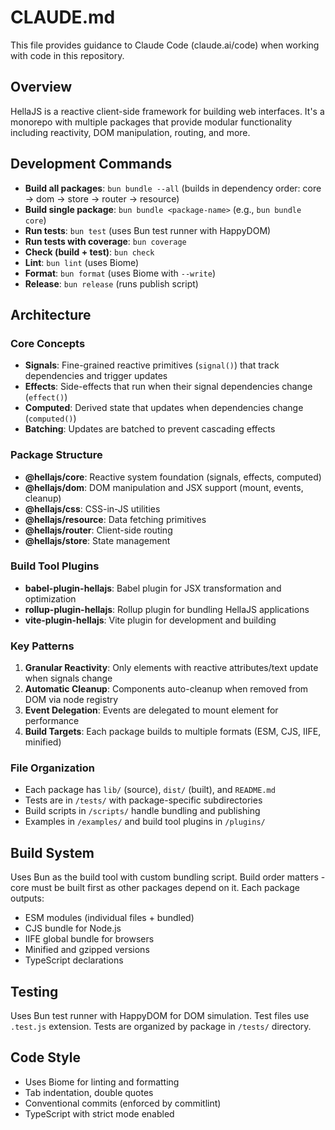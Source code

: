 # CLAUDE.md

This file provides guidance to Claude Code (claude.ai/code) when working with code in this repository.

## Overview

HellaJS is a reactive client-side framework for building web interfaces. It's a monorepo with multiple packages that provide modular functionality including reactivity, DOM manipulation, routing, and more.

## Development Commands

- **Build all packages**: `bun bundle --all` (builds in dependency order: core → dom → store → router → resource)
- **Build single package**: `bun bundle <package-name>` (e.g., `bun bundle core`)
- **Run tests**: `bun test` (uses Bun test runner with HappyDOM)
- **Run tests with coverage**: `bun coverage`
- **Check (build + test)**: `bun check`
- **Lint**: `bun lint` (uses Biome)
- **Format**: `bun format` (uses Biome with `--write`)
- **Release**: `bun release` (runs publish script)

## Architecture

### Core Concepts
- **Signals**: Fine-grained reactive primitives (`signal()`) that track dependencies and trigger updates
- **Effects**: Side-effects that run when their signal dependencies change (`effect()`)
- **Computed**: Derived state that updates when dependencies change (`computed()`)
- **Batching**: Updates are batched to prevent cascading effects

### Package Structure
- **@hellajs/core**: Reactive system foundation (signals, effects, computed)
- **@hellajs/dom**: DOM manipulation and JSX support (mount, events, cleanup)
- **@hellajs/css**: CSS-in-JS utilities
- **@hellajs/resource**: Data fetching primitives
- **@hellajs/router**: Client-side routing
- **@hellajs/store**: State management

### Build Tool Plugins
- **babel-plugin-hellajs**: Babel plugin for JSX transformation and optimization
- **rollup-plugin-hellajs**: Rollup plugin for bundling HellaJS applications
- **vite-plugin-hellajs**: Vite plugin for development and building

### Key Patterns
1. **Granular Reactivity**: Only elements with reactive attributes/text update when signals change
2. **Automatic Cleanup**: Components auto-cleanup when removed from DOM via node registry
3. **Event Delegation**: Events are delegated to mount element for performance
4. **Build Targets**: Each package builds to multiple formats (ESM, CJS, IIFE, minified)

### File Organization
- Each package has `lib/` (source), `dist/` (built), and `README.md`
- Tests are in `/tests/` with package-specific subdirectories
- Build scripts in `/scripts/` handle bundling and publishing
- Examples in `/examples/` and build tool plugins in `/plugins/`

## Build System

Uses Bun as the build tool with custom bundling script. Build order matters - core must be built first as other packages depend on it. Each package outputs:
- ESM modules (individual files + bundled)
- CJS bundle for Node.js
- IIFE global bundle for browsers
- Minified and gzipped versions
- TypeScript declarations

## Testing

Uses Bun test runner with HappyDOM for DOM simulation. Test files use `.test.js` extension. Tests are organized by package in `/tests/` directory.

## Code Style

- Uses Biome for linting and formatting
- Tab indentation, double quotes
- Conventional commits (enforced by commitlint)
- TypeScript with strict mode enabled